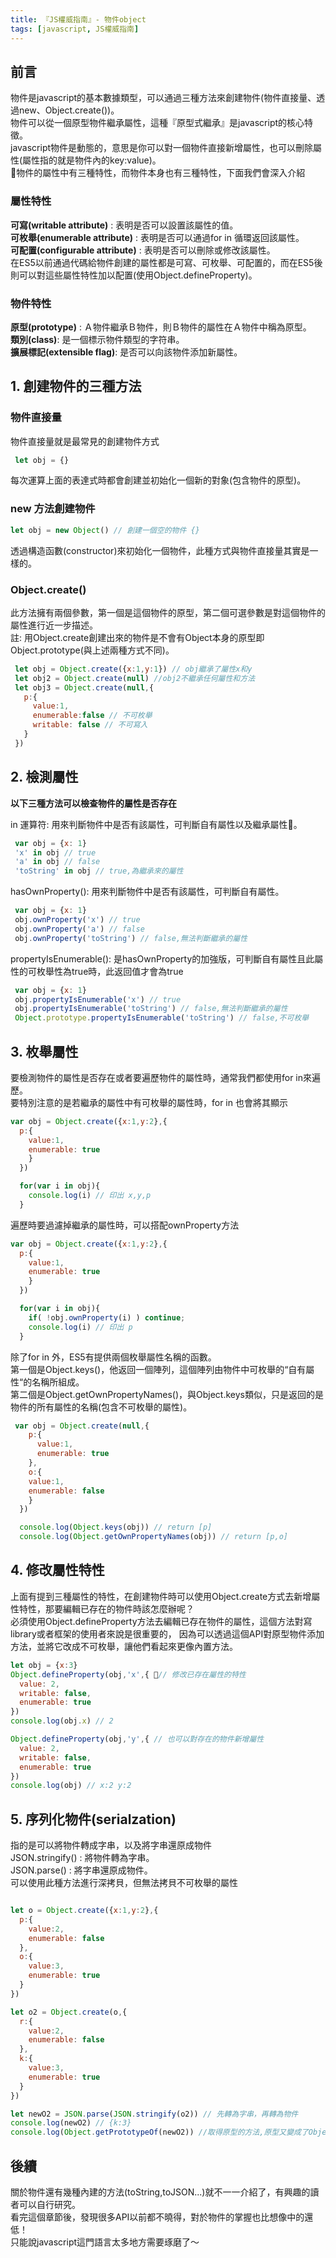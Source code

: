 ```yaml
---
title: 『JS權威指南』- 物件object
tags: [javascript, JS權威指南]
---
```

## 前言
物件是javascript的基本數據類型，可以通過三種方法來創建物件(物件直接量、透過new、Object.create())。  
物件可以從一個原型物件繼承屬性，這種『原型式繼承』是javascript的核心特徵。  
javascript物件是動態的，意思是你可以對一個物件直接新增屬性，也可以刪除屬性(屬性指的就是物件內的key:value)。  
物件的屬性中有三種特性，而物件本身也有三種特性，下面我們會深入介紹  

### 屬性特性
**可寫(writable attribute)** : 表明是否可以設置該屬性的值。  
**可枚舉(enumerable attribute)** : 表明是否可以通過for in 循環返回該屬性。  
**可配置(configurable attribute)** : 表明是否可以刪除或修改該屬性。  
在ES5以前通過代碼給物件創建的屬性都是可寫、可枚舉、可配置的，而在ES5後則可以對這些屬性特性加以配置(使用Object.defineProperty)。  

### 物件特性
**原型(prototype)** : Ａ物件繼承Ｂ物件，則Ｂ物件的屬性在Ａ物件中稱為原型。  
**類別(class)**: 是一個標示物件類型的字符串。  
**擴展標記(extensible flag)**: 是否可以向該物件添加新屬性。  

## 1. 創建物件的三種方法
 ### 物件直接量
 物件直接量就是最常見的創建物件方式  
 ``` js
  let obj = {}
 ```
 每次運算上面的表達式時都會創建並初始化一個新的對象(包含物件的原型)。  
 ### new 方法創建物件
 ```js
 let obj = new Object() // 創建一個空的物件 {}
 ```
 透過構造函數(constructor)來初始化一個物件，此種方式與物件直接量其實是一樣的。  
 ### Object.create()
此方法擁有兩個參數，第一個是這個物件的原型，第二個可選參數是對這個物件的屬性進行近一步描述。  
註: 用Object.create創建出來的物件是不會有Object本身的原型即Object.prototype(與上述兩種方式不同)。  
```js
 let obj = Object.create({x:1,y:1}) // obj繼承了屬性x和y
 let obj2 = Object.create(null) //obj2不繼承任何屬性和方法
 let obj3 = Object.create(null,{
   p:{
     value:1,
     enumerable:false // 不可枚舉
     writable: false // 不可寫入
   }
 })
```
 
## 2. 檢測屬性 

**以下三種方法可以檢查物件的屬性是否存在**
 
in 運算符: 用來判斷物件中是否有該屬性，可判斷自有屬性以及繼承屬性。

``` js
 var obj = {x: 1}
 'x' in obj // true
 'a' in obj // false
 'toString' in obj // true,為繼承來的屬性
```

hasOwnProperty(): 用來判斷物件中是否有該屬性，可判斷自有屬性。

``` js
 var obj = {x: 1}
 obj.ownProperty('x') // true
 obj.ownProperty('a') // false
 obj.ownProperty('toString') // false,無法判斷繼承的屬性
```

propertyIsEnumerable(): 是hasOwnProperty的加強版，可判斷自有屬性且此屬性的可枚舉性為true時，此返回值才會為true

``` js
 var obj = {x: 1}
 obj.propertyIsEnumerable('x') // true
 obj.propertyIsEnumerable('toString') // false,無法判斷繼承的屬性
 Object.prototype.propertyIsEnumerable('toString') // false,不可枚舉
```

## 3. 枚舉屬性
要檢測物件的屬性是否存在或者要遍歷物件的屬性時，通常我們都使用for in來遍歷。  
要特別注意的是若繼承的屬性中有可枚舉的屬性時，for in 也會將其顯示
```js
var obj = Object.create({x:1,y:2},{
  p:{
    value:1,
    enumerable: true
    }
  })

  for(var i in obj){
    console.log(i) // 印出 x,y,p 
  }
```
遍歷時要過濾掉繼承的屬性時，可以搭配ownProperty方法  
``` js
var obj = Object.create({x:1,y:2},{
  p:{
    value:1,
    enumerable: true
    }
  })

  for(var i in obj){
    if( !obj.ownProperty(i) ) continue;
    console.log(i) // 印出 p 
  }
```
除了for in 外，ES5有提供兩個枚舉屬性名稱的函數。  
第一個是Object.keys()，他返回一個陣列，這個陣列由物件中可枚舉的“自有屬性“的名稱所組成。  
第二個是Object.getOwnPropertyNames()，與Object.keys類似，只是返回的是物件的所有屬性的名稱(包含不可枚舉的屬性)。  
``` js
 var obj = Object.create(null,{
    p:{
      value:1,
      enumerable: true
    },
    o:{
    value:1,
    enumerable: false
    }
  })

  console.log(Object.keys(obj)) // return [p]
  console.log(Object.getOwnPropertyNames(obj)) // return [p,o]
```

## 4. 修改屬性特性
上面有提到三種屬性的特性，在創建物件時可以使用Object.create方式去新增屬性特性，那要編輯已存在的物件時該怎麼辦呢？  
必須使用Object.defineProperty方法去編輯已存在物件的屬性，這個方法對寫library或者框架的使用者來說是很重要的，
因為可以透過這個API對原型物件添加方法，並將它改成不可枚舉，讓他們看起來更像內置方法。
```js
let obj = {x:3}
Object.defineProperty(obj,'x',{ // 修改已存在屬性的特性
  value: 2,
  writable: false,
  enumerable: true
})
console.log(obj.x) // 2

Object.defineProperty(obj,'y',{ // 也可以對存在的物件新增屬性
  value: 2,
  writable: false,
  enumerable: true
})
console.log(obj) // x:2 y:2
```
## 5. 序列化物件(serialzation)
指的是可以將物件轉成字串，以及將字串還原成物件  
JSON.stringify() : 將物件轉為字串。  
JSON.parse() : 將字串還原成物件。  
可以使用此種方法進行深拷貝，但無法拷貝不可枚舉的屬性
```js

let o = Object.create({x:1,y:2},{
  p:{
    value:2,
    enumerable: false
  },
  o:{
    value:3,
    enumerable: true
  }
})

let o2 = Object.create(o,{
  r:{
    value:2,
    enumerable: false
  },
  k:{
    value:3,
    enumerable: true
  }
})

let newO2 = JSON.parse(JSON.stringify(o2)) // 先轉為字串，再轉為物件
console.log(newO2) // {k:3}
console.log(Object.getPrototypeOf(newO2)) //取得原型的方法,原型又變成了Object.prototype
```
## 後續
關於物件還有幾種內建的方法(toString,toJSON...)就不一一介紹了，有興趣的讀者可以自行研究。  
看完這個章節後，發現很多API以前都不曉得，對於物件的掌握也比想像中的還低！  
只能說javascript這門語言太多地方需要琢磨了～